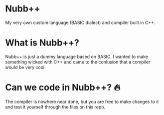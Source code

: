 # Nubb++ 
My very own custom language (BASIC dialect) and compiler built in C++.

# What is Nubb++? 
Nubb++ is just a dummy language based on BASIC. 
I wanted to make something wicked with C++ and came to the conlusion that a compiler would be very cool.

# Can we code in Nubb++? 🔥
The compiler is nowhere near done, but you are free to make changes to it and test it yourself through the files on this repo.
